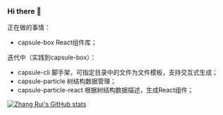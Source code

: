 ### Hi there 👋

正在做的事情：
- capsule-box React组件库；

迭代中（实践到capsule-box）：
  - capsule-cli 脚手架，可指定目录中的文件为文件模板，支持交互式生成；
  - capsule-particle 树结构数据管理；
  - capsule-particle-react 根据树结构数据描述，生成React组件；

[![Zhang Rui's GitHub stats](https://github-readme-stats.vercel.app/api?username=zhangrui0517&show_icons=true&theme=radical)](https://github.com/anuraghazra/github-readme-stats)
